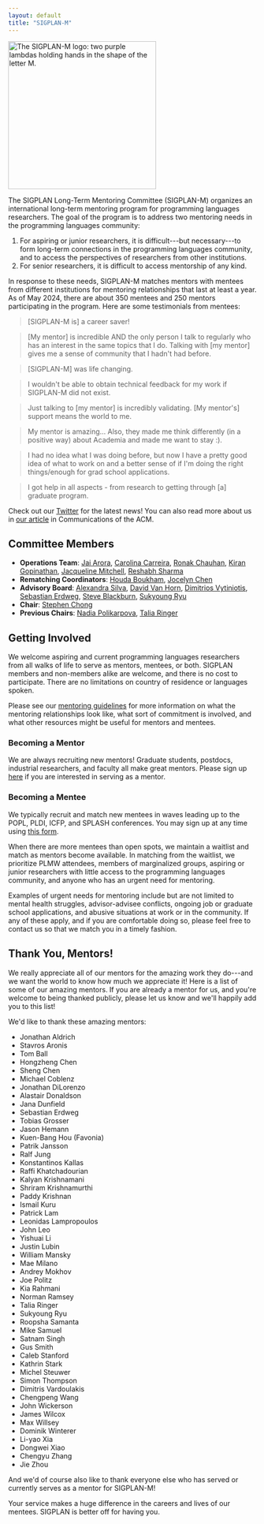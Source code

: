 ```yaml
---
layout: default
title: "SIGPLAN-M"
---
```


<img src="/images/sigplan-m-logo.png" width="300" alt="The SIGPLAN-M logo: two purple lambdas holding hands in the shape of the letter M.">

The SIGPLAN Long-Term Mentoring Committee (SIGPLAN-M) organizes an international long-term mentoring program for programming languages researchers.
The goal of the program is to address two mentoring needs in the programming languages community:

1. For aspiring or junior researchers, it is difficult---but necessary---to form long-term connections in the programming languages community,
and to access the perspectives of researchers from other institutions.
2. For senior researchers, it is difficult to access mentorship of any kind.

In response to these needs, SIGPLAN-M matches mentors with mentees from different institutions
for mentoring relationships that last at least a year.
As of May 2024, there are about 350 mentees and 250 mentors participating in the program.
Here are some testimonials from mentees:

> [SIGPLAN-M is] a career saver!

> [My mentor] is incredible AND the only person I talk to regularly who has an interest in the same topics that I do. Talking with [my mentor] gives me a sense of community that I hadn't had before.

> [SIGPLAN-M] was life changing.

> I wouldn't be able to obtain technical feedback for my work if SIGPLAN-M did not exist.

> Just talking to [my mentor] is incredibly validating. [My mentor's] support means the world to me.

> My mentor is amazing... Also, they made me think differently (in a positive way) about Academia and made me want to stay :).

> I had no idea what I was doing before, but now I have a pretty good idea of what to work on and a better sense of if I'm doing the right things/enough for grad school applications.

> I got help in all aspects - from research to getting through [a] graduate program.

Check out our [Twitter](https://twitter.com/SigplanM) for the latest news! You can also read more about us in [our article](https://dependenttyp.es/pdf/mentoring.pdf) in Communications of the ACM.

## Committee Members

- **Operations Team**: [Jai Arora](https://jaiarora0011.github.io/), [Carolina Carreira](https://carolinacarreira.github.io/), [Ronak Chauhan](https://in.linkedin.com/in/ronchauhan), [Kiran Gopinathan](https://gopiandcode.uk/), [Jacqueline Mitchell](https://jlmitche23.github.io/), [Reshabh Sharma](https://www.linkedin.com/in/reshabh/)
- **Rematching Coordinators**: [Houda Boukham](https://www.linkedin.com/in/houda-boukham-821198142/), [Jocelyn Chen](https://www.cs.utexas.edu/~qchen/)
- **Advisory Board**: [Alexandra Silva](https://alexandrasilva.org/), [David Van Horn](https://www.cs.umd.edu/~dvanhorn/), [Dimitrios Vytiniotis](https://dimitriv.github.io/), [Sebastian Erdweg](https://www.pl.informatik.uni-mainz.de/), [Steve Blackburn](http://users.cecs.anu.edu.au/~steveb/), [Sukyoung Ryu](https://plrg.kaist.ac.kr/ryu)
- **Chair**:  [Stephen Chong](https://people.seas.harvard.edu/~chong/)
- **Previous Chairs**: [Nadia Polikarpova](https://cseweb.ucsd.edu/~npolikarpova/), [Talia Ringer](https://dependenttyp.es/)

## Getting Involved

We welcome aspiring and current programming languages researchers from all walks of life to serve as mentors, mentees, or both.
SIGPLAN members and non-members alike are welcome, and there is no cost to participate.
There are no limitations on country of residence or languages spoken.

Please see our [mentoring guidelines](https://docs.google.com/document/d/1dqY4msyoLNr-tOclwdfNTYVprgGOG0N5UGC48t2_6V8/edit?usp=sharing) for more information
on what the mentoring relationships look like, what sort of commitment is involved, and what other resources might be useful for mentors and mentees.

### Becoming a Mentor

We are always recruiting new mentors!
Graduate students, postdocs, industrial researchers, and faculty all make great mentors.
Please sign up [here](https://docs.google.com/forms/d/e/1FAIpQLSfN6M66lJTfKShaJ_OBhAFDHOZpDnYGixcXzhqn7UG1qcr6qg/viewform) if you are interested in serving as a mentor.

### Becoming a Mentee

We typically recruit and match new mentees in waves leading up to the POPL, PLDI, ICFP, and SPLASH conferences.
You may sign up at any time using [this form](https://docs.google.com/forms/d/e/1FAIpQLSegCRALo-2R9bBv_8c0NKeIytO90TWvQtbVcNOD7Ch8edaubw/viewform).

When there are more mentees than open spots, we maintain a waitlist and match as mentors become available.
In matching from the waitlist, we prioritize PLMW attendees, members of marginalized groups,
aspiring or junior researchers with little access to the programming languages community, and anyone who has an urgent need for mentoring.

Examples of urgent needs for mentoring include but are not limited to
mental health struggles, advisor-advisee conflicts, ongoing job or graduate school applications, and abusive situations at work or in the community.
If any of these apply, and if you are comfortable doing so, please feel free to contact us so that we match you in a timely fashion.

## Thank You, Mentors!

We really appreciate all of our mentors for the amazing work they do---and we want the world to know how much we appreciate it!
Here is a list of some of our amazing mentors. If you are already a mentor for us, and you're welcome to being thanked publicly,
please let us know and we'll happily add you to this list!

We'd like to thank these amazing mentors:
- Jonathan Aldrich
- Stavros Aronis
- Tom Ball
- Hongzheng Chen
- Sheng Chen
- Michael Coblenz
- Jonathan DiLorenzo
- Alastair Donaldson
- Jana Dunfield
- Sebastian Erdweg
- Tobias Grosser
- Jason Hemann
- Kuen-Bang Hou (Favonia)
- Patrik Jansson
- Ralf Jung
- Konstantinos Kallas
- Raffi Khatchadourian
- Kalyan Krishnamani
- Shriram Krishnamurthi
- Paddy Krishnan
- Ismail Kuru
- Patrick Lam
- Leonidas Lampropoulos
- John Leo
- Yishuai Li
- Justin Lubin
- William Mansky
- Mae Milano
- Andrey Mokhov
- Joe Politz
- Kia Rahmani
- Norman Ramsey
- Talia Ringer
- Sukyoung Ryu
- Roopsha Samanta
- Mike Samuel
- Satnam Singh
- Gus Smith
- Caleb Stanford
- Kathrin Stark
- Michel Steuwer
- Simon Thompson
- Dimitris Vardoulakis
- Chengpeng Wang
- John Wickerson
- James Wilcox
- Max Willsey
- Dominik Winterer
- Li-yao Xia
- Dongwei Xiao
- Chengyu Zhang
- Jie Zhou

And we'd of course also like to thank everyone else who has served or currently serves as a mentor for SIGPLAN-M!

Your service makes a huge difference in the careers and lives of our mentees. SIGPLAN is better off for having you.
